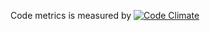 Code metrics is measured by
[![Code Climate](https://codeclimate.com/badge.png)](https://codeclimate.com/github/tkawachi/hipworktime)
